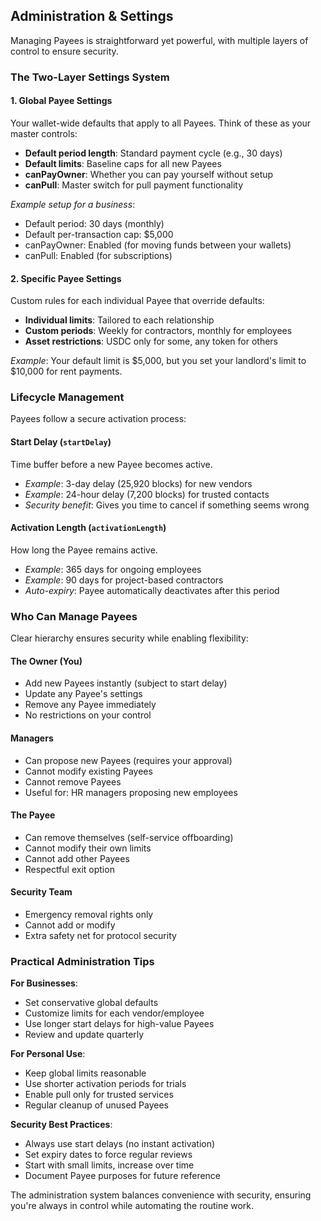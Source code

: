 ## Administration & Settings

Managing Payees is straightforward yet powerful, with multiple layers of control to ensure security.

### The Two-Layer Settings System

#### 1. Global Payee Settings
Your wallet-wide defaults that apply to all Payees. Think of these as your master controls:

* **Default period length**: Standard payment cycle (e.g., 30 days)
* **Default limits**: Baseline caps for all new Payees
* **canPayOwner**: Whether you can pay yourself without setup
* **canPull**: Master switch for pull payment functionality

*Example setup for a business*:
- Default period: 30 days (monthly)
- Default per-transaction cap: $5,000
- canPayOwner: Enabled (for moving funds between your wallets)
- canPull: Enabled (for subscriptions)

#### 2. Specific Payee Settings
Custom rules for each individual Payee that override defaults:

* **Individual limits**: Tailored to each relationship
* **Custom periods**: Weekly for contractors, monthly for employees
* **Asset restrictions**: USDC only for some, any token for others

*Example*: Your default limit is $5,000, but you set your landlord's limit to $10,000 for rent payments.

### Lifecycle Management

Payees follow a secure activation process:

#### Start Delay (`startDelay`)
Time buffer before a new Payee becomes active.
* *Example*: 3-day delay (25,920 blocks) for new vendors
* *Example*: 24-hour delay (7,200 blocks) for trusted contacts
* *Security benefit*: Gives you time to cancel if something seems wrong

#### Activation Length (`activationLength`)
How long the Payee remains active.
* *Example*: 365 days for ongoing employees
* *Example*: 90 days for project-based contractors
* *Auto-expiry*: Payee automatically deactivates after this period

### Who Can Manage Payees

Clear hierarchy ensures security while enabling flexibility:

#### The Owner (You)
* Add new Payees instantly (subject to start delay)
* Update any Payee's settings
* Remove any Payee immediately
* No restrictions on your control

#### Managers
* Can propose new Payees (requires your approval)
* Cannot modify existing Payees
* Cannot remove Payees
* Useful for: HR managers proposing new employees

#### The Payee
* Can remove themselves (self-service offboarding)
* Cannot modify their own limits
* Cannot add other Payees
* Respectful exit option

#### Security Team
* Emergency removal rights only
* Cannot add or modify
* Extra safety net for protocol security

### Practical Administration Tips

**For Businesses**:
- Set conservative global defaults
- Customize limits for each vendor/employee
- Use longer start delays for high-value Payees
- Review and update quarterly

**For Personal Use**:
- Keep global limits reasonable
- Use shorter activation periods for trials
- Enable pull only for trusted services
- Regular cleanup of unused Payees

**Security Best Practices**:
- Always use start delays (no instant activation)
- Set expiry dates to force regular reviews
- Start with small limits, increase over time
- Document Payee purposes for future reference

The administration system balances convenience with security, ensuring you're always in control while automating the routine work.